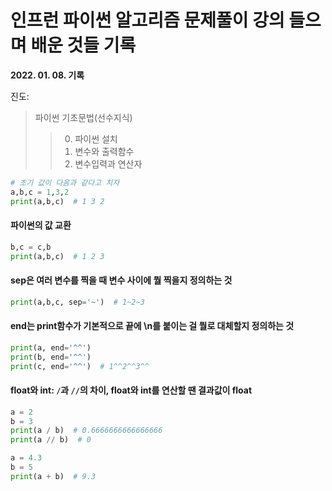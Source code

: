 # 인프런 파이썬 알고리즘 문제풀이 강의 들으며 배운 것들 기록

**2022. 01. 08. 기록**

진도:
> 파이썬 기초문법(선수지식)
>> 0. 파이썬 설치
>> 1. 변수와 출력함수
>> 2. 변수입력과 연산자
```python
# 초기 값이 다음과 같다고 치자
a,b,c = 1,3,2
print(a,b,c)  # 1 3 2
```
#### 파이썬의 값 교환
```python
b,c = c,b
print(a,b,c)  # 1 2 3
```
#### sep은 여러 변수를 찍을 때 변수 사이에 뭘 찍을지 정의하는 것
```python
print(a,b,c, sep='~')  # 1~2~3
```
#### end는 print함수가 기본적으로 끝에 \n를 붙이는 걸 뭘로 대체할지 정의하는 것
```python
print(a, end='^^')
print(b, end='^^')
print(c, end='^^')  # 1^^2^^3^^
```
#### float와 int: `/`과 `//`의 차이, float와 int를 연산할 땐 결과값이 float
```python
a = 2
b = 3
print(a / b)  # 0.6666666666666666
print(a // b)  # 0

a = 4.3
b = 5
print(a + b)  # 9.3
```

